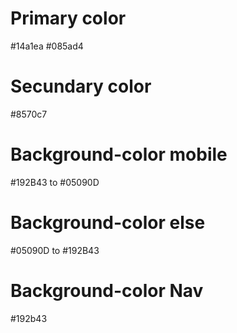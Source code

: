 # Primary color
#14a1ea
#085ad4

# Secundary color
#8570c7

# Background-color mobile
#192B43 to #05090D

# Background-color else
#05090D to #192B43

# Background-color Nav
#192b43